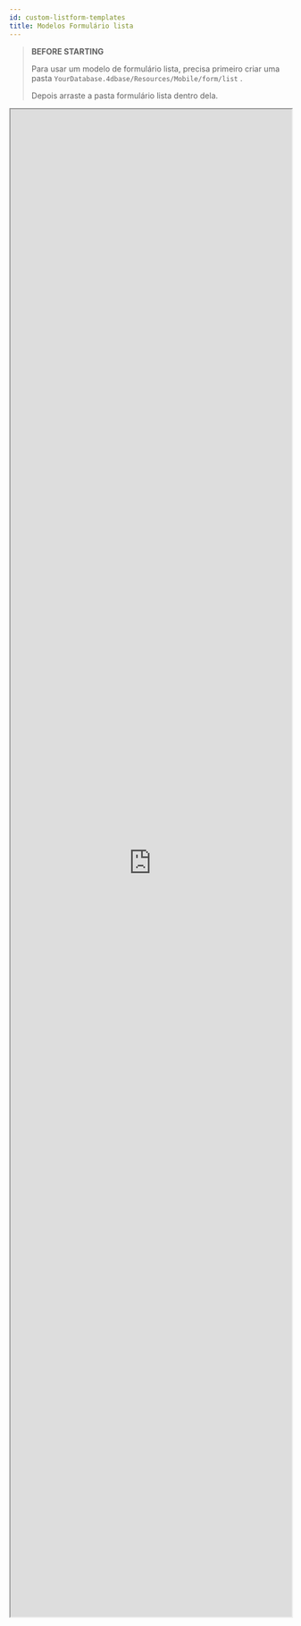 ```yaml
---
id: custom-listform-templates
title: Modelos Formulário lista
---
```



> **BEFORE STARTING**
> 
> Para usar um modelo de formulário lista, precisa primeiro criar uma pasta `YourDatabase.4dbase/Resources/Mobile/form/list` .
> 
> Depois arraste a pasta formulário lista dentro dela.

<div>
<iframe  src="https://4d-for-ios.github.io/gallery/#/type/form-list/picker/0" scrolling="yes" height="2700" width="100%" mark="crwd-mark">
</iframe>
</div>


